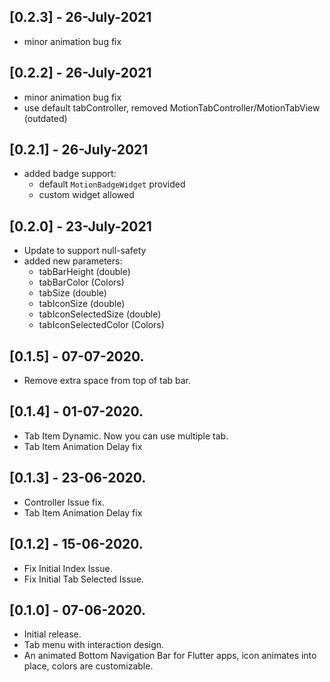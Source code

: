 ## [0.2.3] - 26-July-2021

* minor animation bug fix

## [0.2.2] - 26-July-2021

* minor animation bug fix
* use default tabController, removed MotionTabController/MotionTabView (outdated)

## [0.2.1] - 26-July-2021


* added badge support:
    * default `MotionBadgeWidget` provided
    * custom widget allowed

## [0.2.0] - 23-July-2021


* Update to support null-safety
* added new parameters:
    * tabBarHeight (double)
    * tabBarColor (Colors)
    * tabSize (double)
    * tabIconSize (double)
    * tabIconSelectedSize (double)
    * tabIconSelectedColor (Colors)

## [0.1.5] - 07-07-2020.

* Remove extra space from top of tab bar.

## [0.1.4] - 01-07-2020.

* Tab Item Dynamic. Now you can use multiple tab.
* Tab Item Animation Delay fix

## [0.1.3] - 23-06-2020.

* Controller Issue fix.
* Tab Item Animation Delay fix

## [0.1.2] - 15-06-2020.

* Fix Initial Index Issue.
* Fix Initial Tab Selected Issue.

## [0.1.0] - 07-06-2020.

* Initial release.
* Tab menu with interaction design.
* An animated Bottom Navigation Bar for Flutter apps, icon animates into place, colors are customizable.

